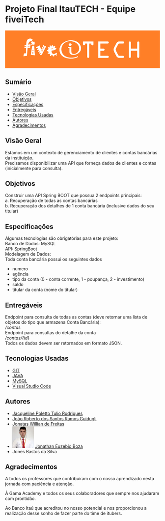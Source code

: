 # Projeto Final ItauTECH - Equipe fiveiTech

![Capa do Projeto](imagens/five.PNG)

## Sumário
* [Visão Geral](#visão-geral)
* [Objetivos](#objetivos)
* [Especificações](#especificações)
* [Entregáveis](#entregáveis)
* [Tecnologias Usadas](#tecnologias-usadas)
* [Autores](#autores)
* [Agradecimentos](#agradecimentos)

## Visão Geral
Estamos em um contexto de gerenciamento de clientes e contas bancárias da instituição. <br>
Precisamos disponibilizar uma API que forneça dados de clientes e contas (inicialmente para
consulta).

## Objetivos
Construir uma API Spring BOOT que possua 2 endpoints principais: <br>
a. Recuperação de todas as contas bancárias <br>
b. Recuperação dos detalhes de 1 conta bancária (inclusive dados do seu titular)

## Especificações
Algumas tecnologias são obrigatórias para este projeto: <br>
Banco de Dados: MySQL <br>
API: SpringBoot <br>
Modelagem de Dados: <br>
Toda conta bancária possui os seguintes dados <br>
* numero
* agência
* tipo da conta (0 - conta corrente, 1 - poupança, 2 - investimento)
* saldo
* titular da conta (nome do titular)

## Entregáveis
Endpoint para consulta de todas as contas (deve retornar uma lista de objetos do tipo
que armazena Conta Bancária): <br>
*/contas*<br>
Endpoint para consultas do detalhe da conta <br>
*/contas/{id}*<br>
Todos os dados devem ser retornados em formato JSON.

## Tecnologias Usadas
- [GIT](https://git-scm.com/downloads)
- [JAVA](https://www.java.com/pt-BR/download/)
- [MySQL](https://www.mysql.com/downloads/)
- [Visual Studio Code](https://code.visualstudio.com/)

## Autores
- [Jacqueline Poletto Tulio Rodrigues](https://github.com/jacquepoletto)
- [João Roberto dos Santos Ramos Guidugli](https://github.com/engjobe)
- [Jonatas Willian de Freitas](https://github.com/jonataswf)
- <img src="imagens/Jonathan.jpg" width="70px" /> [Jonathan Euzebio Boza](https://github.com/jebcode2021)
- Jones Bastos da Silva

## Agradecimentos
A todos os professores que contribuíram com o nosso aprendizado nesta jornada com paciência e atenção.

À Gama Academy e todos os seus colaboradores que sempre nos ajudaram com prontidão.

Ao Banco Itaú que acreditou no nosso potencial e nos proporcionou a realização desse sonho de fazer parte do time de itubers.

